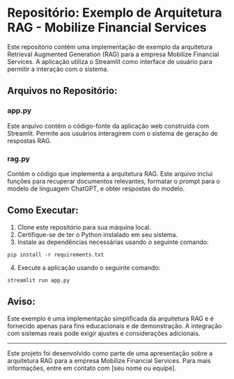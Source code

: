 # Repositório: Exemplo de Arquitetura RAG - Mobilize Financial Services

Este repositório contém uma implementação de exemplo da arquitetura Retrieval Augmented Generation (RAG) para a empresa Mobilize Financial Services. A aplicação utiliza o Streamlit como interface de usuário para permitir a interação com o sistema.

## Arquivos no Repositório:

### app.py
Este arquivo contém o código-fonte da aplicação web construída com Streamlit. Permite aos usuários interagirem com o sistema de geração de respostas RAG.

### rag.py
Contém o código que implementa a arquitetura RAG. Este arquivo inclui funções para recuperar documentos relevantes, formatar o prompt para o modelo de linguagem ChatGPT, e obter respostas do modelo.

## Como Executar:

1. Clone este repositório para sua máquina local.
2. Certifique-se de ter o Python instalado em seu sistema.
3. Instale as dependências necessárias usando o seguinte comando:

```pip install -r requirements.txt```


4. Execute a aplicação usando o seguinte comando:

```streamlit run app.py```


## Aviso:

Este exemplo é uma implementação simplificada da arquitetura RAG e é fornecido apenas para fins educacionais e de demonstração. A integração com sistemas reais pode exigir ajustes e considerações adicionais.

---
Este projeto foi desenvolvido como parte de uma apresentação sobre a arquitetura RAG para a empresa Mobilize Financial Services. Para mais informações, entre em contato com [seu nome ou equipe].
